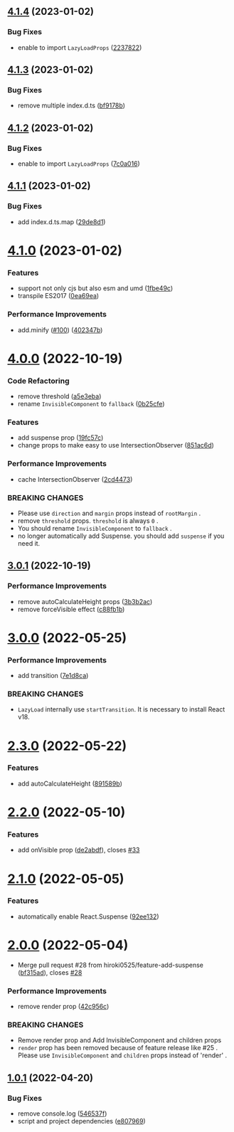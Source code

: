 ## [4.1.4](https://github.com/hiroki0525/react-dom-lazyload-component/compare/v4.1.3...v4.1.4) (2023-01-02)


### Bug Fixes

* enable to import `LazyLoadProps` ([2237822](https://github.com/hiroki0525/react-dom-lazyload-component/commit/2237822c5089d85b942a8480f203d58f752d9e9a))

## [4.1.3](https://github.com/hiroki0525/react-dom-lazyload-component/compare/v4.1.2...v4.1.3) (2023-01-02)


### Bug Fixes

* remove multiple index.d.ts ([bf9178b](https://github.com/hiroki0525/react-dom-lazyload-component/commit/bf9178bbed9b238e9ea3a9b5195f77fadcad6675))

## [4.1.2](https://github.com/hiroki0525/react-dom-lazyload-component/compare/v4.1.1...v4.1.2) (2023-01-02)


### Bug Fixes

* enable to import `LazyLoadProps` ([7c0a016](https://github.com/hiroki0525/react-dom-lazyload-component/commit/7c0a0160280cf2b69932fdc1cccc7de105650052))

## [4.1.1](https://github.com/hiroki0525/react-dom-lazyload-component/compare/v4.1.0...v4.1.1) (2023-01-02)


### Bug Fixes

* add index.d.ts.map ([29de8d1](https://github.com/hiroki0525/react-dom-lazyload-component/commit/29de8d1d8e1dee90e8ce41fe27a15de5bfe15c45))

# [4.1.0](https://github.com/hiroki0525/react-dom-lazyload-component/compare/v4.0.0...v4.1.0) (2023-01-02)


### Features

* support not only cjs but also esm and umd ([1fbe49c](https://github.com/hiroki0525/react-dom-lazyload-component/commit/1fbe49c050d24f22a52185898ac4de0df33818e1))
* transpile ES2017 ([0ea69ea](https://github.com/hiroki0525/react-dom-lazyload-component/commit/0ea69ea5e3ea2d8f0594731d5559f2eda4eb5b84))


### Performance Improvements

* add.minify ([#100](https://github.com/hiroki0525/react-dom-lazyload-component/issues/100)) ([402347b](https://github.com/hiroki0525/react-dom-lazyload-component/commit/402347bc3bf1f1e19701d462ddd0bd762a49d93d))

# [4.0.0](https://github.com/hiroki0525/react-dom-lazyload-component/compare/v3.0.1...v4.0.0) (2022-10-19)


### Code Refactoring

* remove threshold ([a5e3eba](https://github.com/hiroki0525/react-dom-lazyload-component/commit/a5e3ebaa0d042f13031860a6a019b5d2be9a15ab))
* rename `InvisibleComponent` to `fallback` ([0b25cfe](https://github.com/hiroki0525/react-dom-lazyload-component/commit/0b25cfeeeb290560673f44abb3cc3091a031da9b))


### Features

* add suspense prop ([19fc57c](https://github.com/hiroki0525/react-dom-lazyload-component/commit/19fc57cefe018bfc0921ebc7ce13d848701edadc))
* change props to make easy to use IntersectionObserver ([851ac6d](https://github.com/hiroki0525/react-dom-lazyload-component/commit/851ac6d2c9b579d362220ddddc83353f217daf13))


### Performance Improvements

* cache IntersectionObserver ([2cd4473](https://github.com/hiroki0525/react-dom-lazyload-component/commit/2cd447317144a0c9b9fa6ac8060abd5c7d092158))


### BREAKING CHANGES

* Please use `direction` and `margin` props instead of `rootMargin` .
* remove `threshold` props. `threshold` is always `0` .
* You should rename `InvisibleComponent` to `fallback` .
* no longer automatically add Suspense. you should add `suspense` if you need it.

## [3.0.1](https://github.com/hiroki0525/react-dom-lazyload-component/compare/v3.0.0...v3.0.1) (2022-10-19)


### Performance Improvements

* remove autoCalculateHeight props ([3b3b2ac](https://github.com/hiroki0525/react-dom-lazyload-component/commit/3b3b2ac8d1929cfa31c6bdca1a2a80273d4bdff6))
* remove forceVisible effect ([c88fb1b](https://github.com/hiroki0525/react-dom-lazyload-component/commit/c88fb1bb4c0f9ba0cf4fa0f331705b4a880f5098))

# [3.0.0](https://github.com/hiroki0525/react-dom-lazyload-component/compare/v2.3.0...v3.0.0) (2022-05-25)


### Performance Improvements

* add transition ([7e1d8ca](https://github.com/hiroki0525/react-dom-lazyload-component/commit/7e1d8ca02d9110108af87367d4f89ae583dd7b42))


### BREAKING CHANGES

* `LazyLoad` internally use `startTransition`. It is necessary to install React v18.

# [2.3.0](https://github.com/hiroki0525/react-dom-lazyload-component/compare/v2.2.0...v2.3.0) (2022-05-22)


### Features

* add autoCalculateHeight ([891589b](https://github.com/hiroki0525/react-dom-lazyload-component/commit/891589bab7010f65a1276b4af21dff57902c5d7a))

# [2.2.0](https://github.com/hiroki0525/react-dom-lazyload-component/compare/v2.1.0...v2.2.0) (2022-05-10)


### Features

* add onVisible prop ([de2abdf](https://github.com/hiroki0525/react-dom-lazyload-component/commit/de2abdfa809ae3cbbd8b27c71a6d41bc2dbc90dd)), closes [#33](https://github.com/hiroki0525/react-dom-lazyload-component/issues/33)

# [2.1.0](https://github.com/hiroki0525/react-dom-lazyload-component/compare/v2.0.0...v2.1.0) (2022-05-05)


### Features

* automatically enable React.Suspense ([92ee132](https://github.com/hiroki0525/react-dom-lazyload-component/commit/92ee13261f356170ddebc02dab6471d11d8bc670))

# [2.0.0](https://github.com/hiroki0525/react-dom-lazyload-component/compare/v1.0.1...v2.0.0) (2022-05-04)


* Merge pull request #28 from hiroki0525/feature-add-suspense ([bf315ad](https://github.com/hiroki0525/react-dom-lazyload-component/commit/bf315ad7a86470ced0ca6c5eacb7ddfdbe34ac98)), closes [#28](https://github.com/hiroki0525/react-dom-lazyload-component/issues/28)


### Performance Improvements

* remove render prop ([42c956c](https://github.com/hiroki0525/react-dom-lazyload-component/commit/42c956c8145b1c780c75a7986ec3f1433a1a0c35))


### BREAKING CHANGES

* Remove render prop and Add InvisibleComponent and children props
* `render` prop has been removed because of feature release like #25 .
Please use `InvisibleComponent` and `children` props instead of 'render' .

## [1.0.1](https://github.com/hiroki0525/react-dom-lazyload-component/compare/v1.0.0...v1.0.1) (2022-04-20)


### Bug Fixes

* remove console.log ([546537f](https://github.com/hiroki0525/react-dom-lazyload-component/commit/546537f432395a18c6ffbcfd4b8cf07c5ad7e93a))
* script and project dependencies ([e807969](https://github.com/hiroki0525/react-dom-lazyload-component/commit/e8079698d0f0f81037080c0e50bc6b247f29c641))
